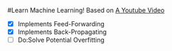 #Learn Machine Learning!
Based on [A Youtube Video](https://www.youtube.com/watch?v=KkwX7FkLfug)
- [x] Implements Feed-Forwarding
- [x] Implements Back-Propagating
- [ ] Do:Solve Potential Overfitting
